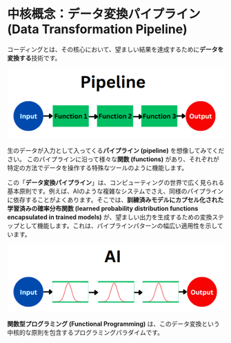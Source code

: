# 中核概念：データ変換パイプライン (Data Transformation Pipeline)

コーディングとは、その核心において、望ましい結果を達成するために**データを変換する**技術です。

![Pipeline image](https://raw.githubusercontent.com/ken-okabe/web-images5/main/img_1744449185892.png)

生のデータが入力として入ってくる**パイプライン (pipeline)** を想像してみてください。
このパイプラインに沿って様々な**関数 (functions)** があり、それぞれが特定の方法でデータを操作する特殊なツールのように機能します。

この「**データ変換パイプライン**」は、コンピューティングの世界で広く見られる基本原則です。例えば、AIのような複雑なシステムでさえ、同様のパイプラインに依存することがよくあります。そこでは、**訓練済みモデルにカプセル化された学習済みの確率分布関数 (learned probability distribution functions encapsulated in trained models)** が、望ましい出力を生成するための変換ステップとして機能します。これは、パイプラインパターンの幅広い適用性を示しています。

![Functional programming pipeline image](https://raw.githubusercontent.com/ken-okabe/web-images5/main/img_1744449300196.png)

**関数型プログラミング (Functional Programming)** は、このデータ変換という中核的な原則を包含するプログラミングパラダイムです。
<!-- minor update -->